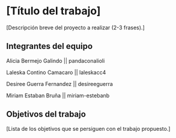 # [Título del trabajo]

[Descripción breve del proyecto a realizar (2-3 frases).]

## Integrantes del equipo

Alicia Bermejo Galindo 
|| pandaconalioli

Laleska Contino Camacaro 
|| laleskacc4

Desiree Guerra Fernandez 
|| desireeguerra

Miriam Estaban Bruña 
|| miriam-estebanb

## Objetivos del trabajo

[Lista de los objetivos que se persiguen con el trabajo propuesto.]
